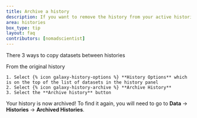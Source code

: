 ```yaml
---
title: Archive a history
description: If you want to remove the history from your active histories but keep it around for reference, you can move it to the Archived Histories section.
area: histories
box_type: tip
layout: faq
contributors: [nomadscientist]
---
```

There 3 ways to copy datasets between histories

From the original history

    1. Select {% icon galaxy-history-options %} **History Options** which is on the top of the list of datasets in the history panel
    2. Select {% icon galaxy-history-archive %} **Archive History**
    3. Select the **Archive history** button

Your history is now archived! To find it again, you will need to go to **Data** → **Histories** → **Archived Histories**.
